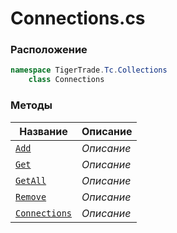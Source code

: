 
# Connections.cs
### Расположение
```csharp
namespace TigerTrade.Tc.Collections  
    class Connections
```

### Методы
| Название | Описание |
| --- | --- |
| [`Add`](./Методы/Add.md) | *Описание* |
| [`Get`](./Методы/Get.md) | *Описание* |
| [`GetAll`](./Методы/GetAll.md) | *Описание* |
| [`Remove`](./Методы/Remove.md) | *Описание* |
| [`Connections`](./Методы/Connections.md) | *Описание* |
